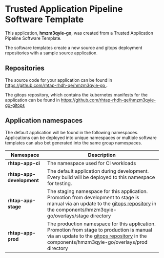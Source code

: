 # Trusted Application Pipeline Software Template

This application, **hmzm3qyie-go**, was created from a Trusted Application Pipeline Software Template.

The software templates create a new source and gitops deployment repositories with a sample source application. 

## Repositories

The source code for your application can be found in [https://github.com/rhtap-rhdh-qe/hmzm3qyie-go ](https://github.com/rhtap-rhdh-qe/hmzm3qyie-go ).
 
The gitops repository, which contains the kubernetes manifests for the application can be found in 
[https://github.com/rhtap-rhdh-qe/hmzm3qyie-go-gitops ](https://github.com/rhtap-rhdh-qe/hmzm3qyie-go-gitops ) 

## Application namespaces 

The default application will be found in the following namespaces. Applications can be deployed into unique namespaces or multiple software templates can also bet generated into the same group namespaces.  

|  Namespace   |  Description   |  
| -------- | -------- |
| **rhtap-app-ci** | The namespace used for CI workloads |
| **rhtap-app-development** | The default application during development. Every build will be deployed to this namespace for testing. |
| **rhtap-app-stage** | The staging namespace for this application. Promotion from development to stage is manual via an update to the [gitops repository](https://github.com/rhtap-rhdh-qe/hmzm3qyie-go-gitops ) in the components/hmzm3qyie-go/overlays/stage directory |
| **rhtap-app-prod** | The production namespace for this application. Promotion from stage to production is manual via an update to the [gitops repository](https://github.com/rhtap-rhdh-qe/hmzm3qyie-go-gitops ) in the components/hmzm3qyie-go/overlays/prod directory |